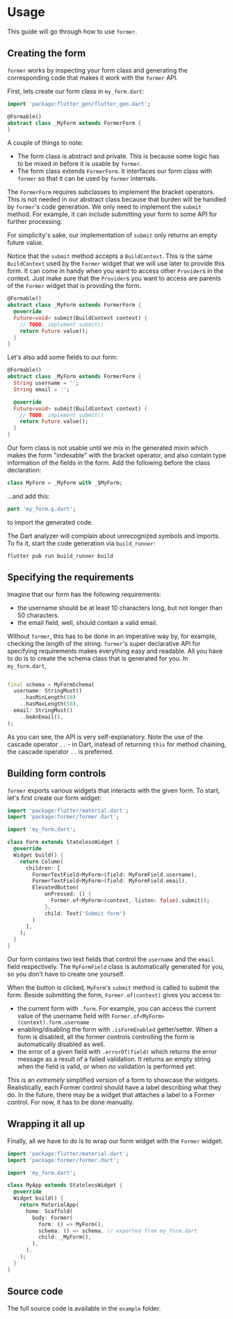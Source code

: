 # Usage

This guide will go through how to use `former`.

## Creating the form

`former` works by inspecting your form class and generating the corresponding code that makes it work with the `former`
API.

First, lets create our form class in `my_form.dart`:

```dart
import 'package:flutter_gen/flutter_gen.dart';

@Formable()
abstract class _MyForm extends FormerForm {
}
```

A couple of things to note:

- The form class is abstract and private. This is because some logic has to be mixed in before it is usable by `former`.
- The form class extends `FormerForm`. It interfaces our form class with `former` so that it can be used by `former`
  internals.

The `FormerForm` requires subclasses to implement the bracket operators. This is not needed in our abstract class
because that burden will be handled by `former`'s code generation. We only need to implement the `submit` method. For
example, it can include submitting your form to some API for further processing.

For simplicity's sake, our implementation of `submit` only returns an empty future value.

Notice that the `submit` method
accepts a `BuildContext`. This is the same `BuildContext` used by the `Former` widget that we will use later
to provide this form. It can come in handy when you want to access other `Provider`s in the context. Just make sure that
the `Provider`s you want to access are parents of the `Former` widget that is providing the form.

```dart
@Formable()
abstract class _MyForm extends FormerForm {
  @override
  Future<void> submit(BuildContext context) {
    // TODO: implement submit()
    return Future.value();
  }
}
```

Let's also add some fields to our form:

```dart
@Formable()
abstract class _MyForm extends FormerForm {
  String username = '';
  String email = '';

  @override
  Future<void> submit(BuildContext context) {
    // TODO: implement submit()
    return Future.value();
  }
}
```

Our form class is not usable until we mix in the generated mixin which makes the form "indexable" with the bracket
operator, and also contain type information of the fields in the form. Add the following before the class declaration:

```dart
class MyForm = _MyForm with _$MyForm;
```

...and add this:

```dart
part 'my_form.g.dart';
```

to import the generated code.

The Dart analyzer will complain about unrecognized symbols and imports. To fix it, start the code generation
via `build_runner`:

```
flutter pub run build_runner build
```

## Specifying the requirements

Imagine that our form has the following requirements:

- the username should be at least 10 characters long, but not longer than 50 characters.
- the email field, well, should contain a valid email.

Without `former`, this has to be done in an imperative way by, for example, checking the length of the string.
`former`'s super declarative API for specifying requirements makes everything easy and readable. All you have to do is
to create the schema class that is generated for you. In `my_form.dart`,

```dart

final schema = MyFormSchema(
  username: StringMust()
    ..hasMinLength(10)
    ..hasMaxLength(50),
  email: StringMust()
    ..beAnEmail(),
);
```

As you can see, the API is very self-explanatory. Note the use of the cascade operator `..` - in Dart, instead of
returning `this` for method chaining, the cascade operator `..` is preferred.

## Building form controls

`former` exports various widgets that interacts with the given form. To start, let's first create our form widget:

```dart
import 'package:flutter/material.dart';
import 'package:former/former.dart';

import 'my_form.dart';

class Form extends StatelessWidget {
  @override
  Widget build() {
    return Column(
      children: [
        FormerTextField<MyForm>(field: MyFormField.username),
        FormerTextField<MyForm>(field: MyFormField.email),
        ElevatedButton(
            onPressed: () {
              Former.of<MyForm>(context, listen: false).submit();
            },
            child: Text('Submit form')
        )
      ],
    );
  }
}
```

Our form contains two text fields that control the `username` and the `email` field respectively. The `MyFormField`
class is automatically generated for you, so you don't have to create one yourself.

When the button is clicked, `MyForm`'s `submit` method is called to submit the form. Beside submitting the
form, `Former.of(context)` gives you access to:

- the current form with `.form`. For example, you can access the current value of the username field
  with `Former.of<MyForm>(context).form.username`
- enabling/disabling the form with `.isFormEnabled` getter/setter. When a form is disabled, all the former controls
  controlling the form is automatically disabled as well.
- the error of a given field with `.errorOf(field)` which returns the error message as a result of a failed validation.
  It returns an empty string when the field is valid, or when no validation is performed yet.

This is an *extremely* simplified version of a form to showcase the widgets. Realistically, each Former control should
have a label describing what they do. In the future, there may be a widget that attaches a label to a Former control.
For now, it has to be done manually.

## Wrapping it all up

Finally, all we have to do is to wrap our form widget with the `Former` widget:

```dart
import 'package:flutter/material.dart';
import 'package:former/former.dart';

import 'my_form.dart';

class MyApp extends StatelessWidget {
  @override
  Widget build() {
    return MaterialApp(
      home: Scaffold(
        body: Former(
          form: () => MyForm(),
          schema: () => schema, // exported from my_form.dart
          child: _MyForm(),
        ),
      ),
    );
  }
}
```

## Source code

The full source code is available in the `example` folder.
